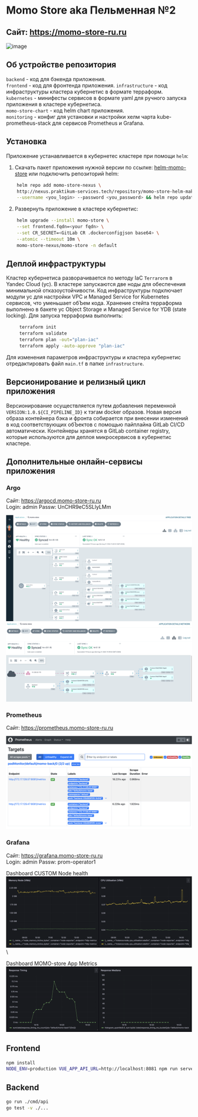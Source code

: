 # Momo Store aka Пельменная №2

## Сайт: https://momo-store-ru.ru

<img width="900" alt="image" src="https://user-images.githubusercontent.com/9394918/167876466-2c530828-d658-4efe-9064-825626cc6db5.png">

## Об устройстве репозитория
`backend` - код для бэкенда приложения. \
`frontend` - код для фронтенда приложения.
`infrastructure` - код инфраструктуры кластера кубернетис в формате терраформ. \
`kubernetes` - минифесты сервисов в формате yaml для ручного запуска приложения в кластере кубернетиса. \
`momo-store-chart` - код helm chart приложения. \
`monitoring` - конфиг для установки и настройки хелм чарта kube-prometheus-stack для сервисов Prometheus и Grafana.

## Установка
Приложение устанавливается в кубернетес кластере при помощи `helm`:
1. Скачать пакет приложения нужной версии по ссылке: [helm-momo-store](https://nexus.praktikum-services.tech/service/rest/repository/browse/momo-store-helm-maksim-kazanov/momo-store/) или подключить репозиторий helm:
```bash
    helm repo add momo-store-nexus \
    http://nexus.praktikum-services.tech/repository/momo-store-helm-maksim-kazanov/ \
    --username <you_login> --password <you_password> && helm repo update
```
2. Развернуть приложение в кластере кубернетис:
```bash
    helm upgrade --install momo-store \
    --set frontend.fqdn=<your fqdn> \
    --set CR_SECRET=<GitLab CR .dockerconfigjson base64> \
    --atomic --timeout 10m \
    momo-store-nexus/momo-store -n default
```
## Деплой инфраструктуры
Кластер кубернетиса разворачивается по методу IaC `Terrarorm` в Yandec Cloud (yc). В кластере запускаются две ноды для обеспечения минимальной отказоустойчивости. Код инфраструктуры подключает модули yc для настройки VPC и Managed Service for Kubernetes сервисов, что уменьшает обЪем кода. Хранение стейта терраформа выполнено в бакете yc Object Storage и Managed Service for YDB (state locking).
Для запуска терраформа выполнить:
```bash
     terraform init
     terraform validate
     terraform plan -out="plan-iac"
     terraform apply -auto-approve "plan-iac"
```
Для изменения параметров инфраструктуры и кластера кубернетис отредактировать файл `main.tf` в папке 
`infrastructure`.

## Версионирование и релизный цикл приложения
Версионирование осуществляется путем добавления переменной `VERSION:1.0.${CI_PIPELINE_ID}` к тэгам docker образов. Новая версия образа контейнера бэка и фронта собирается при внесении изменений в код соответствующих обЪектов c помощью пайплайна GitLab CI/CD автоматически. Контейнеры хранятся в GitLab container registry, которые используются для деплоя микросервисов в кубернетис кластере.

## Дополнительные онлайн-сервисы приложения
### Argo
Сайт: https://argocd.momo-store-ru.ru \
Login: admin
Passw: UnCHR9eC5SLlyLMm


![argo1](./screenshots/argo-1.png)
![argo2](./screenshots/argo-2.png)

### Prometheus
Сайт: https://prometheus.momo-store-ru.ru


![prometheus](./screenshots/prometheus-podmonitor.png)

### Grafana
Сайт: https://grafana.momo-store-ru.ru \
Login: admin
Passw: prom-operator1

Dashboard CUSTOM Node health \
![grafana-node](./screenshots/grafana-node.png) \

Dashboard MOMO-store App Metrics
![grafana-app](./screenshots/grafana-app.png)

## Frontend

```bash
npm install
NODE_ENV=production VUE_APP_API_URL=http://localhost:8081 npm run serve
```

## Backend

```bash
go run ./cmd/api
go test -v ./... 
```
